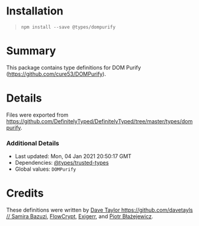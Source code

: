 # Installation
> `npm install --save @types/dompurify`

# Summary
This package contains type definitions for DOM Purify (https://github.com/cure53/DOMPurify).

# Details
Files were exported from https://github.com/DefinitelyTyped/DefinitelyTyped/tree/master/types/dompurify.

### Additional Details
 * Last updated: Mon, 04 Jan 2021 20:50:17 GMT
 * Dependencies: [@types/trusted-types](https://npmjs.com/package/@types/trusted-types)
 * Global values: `DOMPurify`

# Credits
These definitions were written by [Dave Taylor https://github.com/davetayls
//                 Samira Bazuzi](https://github.com/bazuzi), [FlowCrypt](https://github.com/FlowCrypt), [Exigerr](https://github.com/Exigerr), and [Piotr Błażejewicz](https://github.com/peterblazejewicz).
